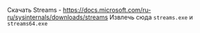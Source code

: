 Скачать Streams - https://docs.microsoft.com/ru-ru/sysinternals/downloads/streams
Извлечь сюда `streams.exe` и `streams64.exe`